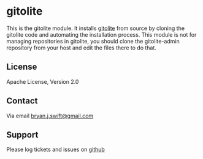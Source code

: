 # gitolite

This is the gitolite module. It installs [gitolite](http://sitaramc.github.com/gitolite)
from source by cloning the gitolite code and automating the installation process.
This module is not for managing repositories in gitolite, you should clone the
gitolite-admin repository from your host and edit the files there to do that.

## License

Apache License, Version 2.0

## Contact

Via email [bryan.j.swift@gmail.com](mailto:bryan.j.swift+puppet-gitolite@gmail.com?subject=puppet-gitolite)

## Support

Please log tickets and issues on [github](http://github.com/bryanjswift/puppet-gitolite/issues)
